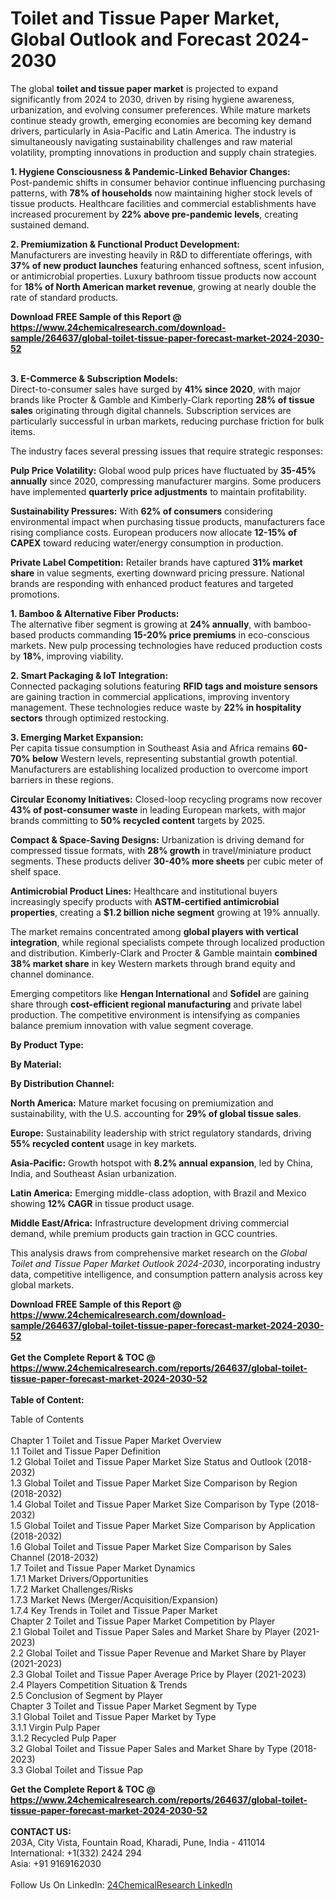 <h1>Toilet and Tissue Paper Market, Global Outlook and Forecast 2024-2030</h1><p>The global <strong>toilet and tissue paper market</strong> is projected to expand significantly from 2024 to 2030, driven by rising hygiene awareness, urbanization, and evolving consumer preferences. While mature markets continue steady growth, emerging economies are becoming key demand drivers, particularly in Asia-Pacific and Latin America. The industry is simultaneously navigating sustainability challenges and raw material volatility, prompting innovations in production and supply chain strategies.</p><p><strong>1. Hygiene Consciousness &amp; Pandemic-Linked Behavior Changes:</strong><br>
Post-pandemic shifts in consumer behavior continue influencing purchasing patterns, with <strong>78% of households</strong> now maintaining higher stock levels of tissue products. Healthcare facilities and commercial establishments have increased procurement by <strong>22% above pre-pandemic levels</strong>, creating sustained demand.</p><p><strong>2. Premiumization &amp; Functional Product Development:</strong><br>
Manufacturers are investing heavily in R&amp;D to differentiate offerings, with <strong>37% of new product launches</strong> featuring enhanced softness, scent infusion, or antimicrobial properties. Luxury bathroom tissue products now account for <strong>18% of North American market revenue</strong>, growing at nearly double the rate of standard products.</p><div><b>Download FREE Sample of this Report @ 
            <a href="https://www.24chemicalresearch.com/download-sample/264637/global-toilet-tissue-paper-forecast-market-2024-2030-52">
            https://www.24chemicalresearch.com/download-sample/264637/global-toilet-tissue-paper-forecast-market-2024-2030-52</a></b></div><br><p><strong>3. E-Commerce &amp; Subscription Models:</strong><br>
Direct-to-consumer sales have surged by <strong>41% since 2020</strong>, with major brands like Procter &amp; Gamble and Kimberly-Clark reporting <strong>28% of tissue sales</strong> originating through digital channels. Subscription services are particularly successful in urban markets, reducing purchase friction for bulk items.</p><p>The industry faces several pressing issues that require strategic responses:</p><p><strong>Pulp Price Volatility:</strong> Global wood pulp prices have fluctuated by <strong>35-45% annually</strong> since 2020, compressing manufacturer margins. Some producers have implemented <strong>quarterly price adjustments</strong> to maintain profitability.</p><p><strong>Sustainability Pressures:</strong> With <strong>62% of consumers</strong> considering environmental impact when purchasing tissue products, manufacturers face rising compliance costs. European producers now allocate <strong>12-15% of CAPEX</strong> toward reducing water/energy consumption in production.</p><p><strong>Private Label Competition:</strong> Retailer brands have captured <strong>31% market share</strong> in value segments, exerting downward pricing pressure. National brands are responding with enhanced product features and targeted promotions.</p><p><strong>1. Bamboo &amp; Alternative Fiber Products:</strong><br>
The alternative fiber segment is growing at <strong>24% annually</strong>, with bamboo-based products commanding <strong>15-20% price premiums</strong> in eco-conscious markets. New pulp processing technologies have reduced production costs by <strong>18%</strong>, improving viability.</p><p><strong>2. Smart Packaging &amp; IoT Integration:</strong><br>
Connected packaging solutions featuring <strong>RFID tags and moisture sensors</strong> are gaining traction in commercial applications, improving inventory management. These technologies reduce waste by <strong>22% in hospitality sectors</strong> through optimized restocking.</p><p><strong>3. Emerging Market Expansion:</strong><br>
Per capita tissue consumption in Southeast Asia and Africa remains <strong>60-70% below</strong> Western levels, representing substantial growth potential. Manufacturers are establishing localized production to overcome import barriers in these regions.</p><p><strong>Circular Economy Initiatives:</strong> Closed-loop recycling programs now recover <strong>43% of post-consumer waste</strong> in leading European markets, with major brands committing to <strong>50% recycled content</strong> targets by 2025.</p><p><strong>Compact &amp; Space-Saving Designs:</strong> Urbanization is driving demand for compressed tissue formats, with <strong>28% growth</strong> in travel/miniature product segments. These products deliver <strong>30-40% more sheets</strong> per cubic meter of shelf space.</p><p><strong>Antimicrobial Product Lines:</strong> Healthcare and institutional buyers increasingly specify products with <strong>ASTM-certified antimicrobial properties</strong>, creating a <strong>$1.2 billion niche segment</strong> growing at 19% annually.</p><p>The market remains concentrated among <strong>global players with vertical integration</strong>, while regional specialists compete through localized production and distribution. Kimberly-Clark and Procter &amp; Gamble maintain <strong>combined 38% market share</strong> in key Western markets through brand equity and channel dominance.</p><p>Emerging competitors like <strong>Hengan International</strong> and <strong>Sofidel</strong> are gaining share through <strong>cost-efficient regional manufacturing</strong> and private label production. The competitive environment is intensifying as companies balance premium innovation with value segment coverage.</p><p><strong>By Product Type:</strong></p><p><strong>By Material:</strong></p><p><strong>By Distribution Channel:</strong></p><p><strong>North America:</strong> Mature market focusing on premiumization and sustainability, with the U.S. accounting for <strong>29% of global tissue sales</strong>.</p><p><strong>Europe:</strong> Sustainability leadership with strict regulatory standards, driving <strong>55% recycled content</strong> usage in key markets.</p><p><strong>Asia-Pacific:</strong> Growth hotspot with <strong>8.2% annual expansion</strong>, led by China, India, and Southeast Asian urbanization.</p><p><strong>Latin America:</strong> Emerging middle-class adoption, with Brazil and Mexico showing <strong>12% CAGR</strong> in tissue product usage.</p><p><strong>Middle East/Africa:</strong> Infrastructure development driving commercial demand, while premium products gain traction in GCC countries.</p><p>This analysis draws from comprehensive market research on the <em>Global Toilet and Tissue Paper Market Outlook 2024-2030</em>, incorporating industry data, competitive intelligence, and consumption pattern analysis across key global markets.</p><div><b>Download FREE Sample of this Report @ 
            <a href="https://www.24chemicalresearch.com/download-sample/264637/global-toilet-tissue-paper-forecast-market-2024-2030-52">
            https://www.24chemicalresearch.com/download-sample/264637/global-toilet-tissue-paper-forecast-market-2024-2030-52</a></b></div><br><div><b>Get the Complete Report & TOC @ 
            <a href="https://www.24chemicalresearch.com/reports/264637/global-toilet-tissue-paper-forecast-market-2024-2030-52">
            https://www.24chemicalresearch.com/reports/264637/global-toilet-tissue-paper-forecast-market-2024-2030-52</a></b></div><br>
            <b>Table of Content:</b><p>Table of Contents<br />
<br />
Chapter 1 Toilet and Tissue Paper Market Overview<br />
    1.1 Toilet and Tissue Paper Definition<br />
    1.2 Global Toilet and Tissue Paper Market Size Status and Outlook (2018-2032)<br />
    1.3 Global Toilet and Tissue Paper Market Size Comparison by Region (2018-2032)<br />
    1.4 Global Toilet and Tissue Paper Market Size Comparison by Type (2018-2032)<br />
    1.5 Global Toilet and Tissue Paper Market Size Comparison by Application (2018-2032)<br />
    1.6 Global Toilet and Tissue Paper Market Size Comparison by Sales Channel (2018-2032)<br />
    1.7 Toilet and Tissue Paper Market Dynamics<br />
        1.7.1 Market Drivers/Opportunities<br />
        1.7.2 Market Challenges/Risks<br />
        1.7.3 Market News (Merger/Acquisition/Expansion)<br />
        1.7.4 Key Trends in Toilet and Tissue Paper Market<br />
Chapter 2 Toilet and Tissue Paper Market Competition by Player<br />
    2.1 Global Toilet and Tissue Paper Sales and Market Share by Player (2021-2023)<br />
    2.2 Global Toilet and Tissue Paper Revenue and Market Share by Player (2021-2023)<br />
    2.3 Global Toilet and Tissue Paper Average Price by Player (2021-2023)<br />
    2.4 Players Competition Situation & Trends<br />
    2.5 Conclusion of Segment by Player<br />
Chapter 3 Toilet and Tissue Paper Market Segment by Type<br />
    3.1 Global Toilet and Tissue Paper Market by Type<br />
        3.1.1 Virgin Pulp Paper<br />
        3.1.2 Recycled Pulp Paper<br />
    3.2 Global Toilet and Tissue Paper Sales and Market Share by Type (2018-2023)<br />
    3.3 Global Toilet and Tissue Pap</p><div><b>Get the Complete Report & TOC @ 
            <a href="https://www.24chemicalresearch.com/reports/264637/global-toilet-tissue-paper-forecast-market-2024-2030-52">
            https://www.24chemicalresearch.com/reports/264637/global-toilet-tissue-paper-forecast-market-2024-2030-52</a></b></div><br><b>CONTACT US:</b><br>
            203A, City Vista, Fountain Road, Kharadi, Pune, India - 411014<br>
            International: +1(332) 2424 294<br>
            Asia: +91 9169162030 <br><br>
            Follow Us On LinkedIn: <a href="https://www.linkedin.com/company/24chemicalresearch/">24ChemicalResearch LinkedIn</a>